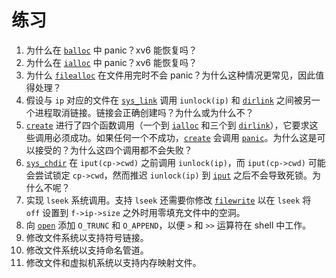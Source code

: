 # 练习

1.  为什么在 [`balloc`](/source/xv6-riscv/kernel/fs.c.md) 中 panic？xv6 能恢复吗？
2.  为什么在 [`ialloc`](/source/xv6-riscv/kernel/fs.c.md) 中 panic？xv6 能恢复吗？
3.  为什么 [`filealloc`](/source/xv6-riscv/kernel/file.c.md) 在文件用完时不会 panic？为什么这种情况更常见，因此值得处理？
4.  假设与 `ip` 对应的文件在 [`sys_link`](/source/xv6-riscv/kernel/sysfile.c.md) 调用 `iunlock(ip)` 和 [`dirlink`](/source/xv6-riscv/kernel/defs.h.md) 之间被另一个进程取消链接。链接会正确创建吗？为什么或为什么不？
5.  [`create`](/source/xv6-riscv/kernel/sysfile.c.md) 进行了四个函数调用（一个到 [`ialloc`](/source/xv6-riscv/kernel/fs.c.md) 和三个到 [`dirlink`](/source/xv6-riscv/kernel/defs.h.md)），它要求这些调用必须成功。如果任何一个不成功，[`create`](/source/xv6-riscv/kernel/sysfile.c.md) 会调用 [`panic`](/source/xv6-riscv/user/sh.c.md)。为什么这是可以接受的？为什么这四个调用都不会失败？
6.  [`sys_chdir`](/source/xv6-riscv/kernel/sysfile.c.md) 在 `iput(cp->cwd)` 之前调用 `iunlock(ip)`，而 `iput(cp->cwd)` 可能会尝试锁定 `cp->cwd`，然而推迟 `iunlock(ip)` 到 [`iput`](/source/xv6-riscv/kernel/defs.h.md) 之后不会导致死锁。为什么不呢？
7.  实现 `lseek` 系统调用。支持 `lseek` 还需要你修改 [`filewrite`](/source/xv6-riscv/kernel/defs.h.md) 以在 `lseek` 将 `off` 设置到 `f->ip->size` 之外时用零填充文件中的空洞。
8.  向 [`open`](/source/xv6-riscv/user/user.h.md) 添加 `O_TRUNC` 和 `O_APPEND`，以便 `>` 和 `>>` 运算符在 shell 中工作。
9.  修改文件系统以支持符号链接。
10. 修改文件系统以支持命名管道。
11. 修改文件和虚拟机系统以支持内存映射文件。
